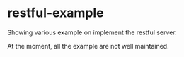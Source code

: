 restful-example
===============

Showing various example on implement the restful server.

At the moment, all the example are not well maintained.